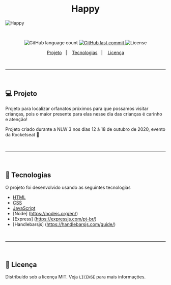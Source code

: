 <h1 align="center">
	Happy
</h1> 

![Happy](https://user-images.githubusercontent.com/66217885/95759094-a6938e00-0c7f-11eb-911e-fa12fedfc170.png)

<p>&nbsp;&nbsp;</p>

<p align="center">
  <img alt="GitHub language count" src="https://img.shields.io/github/languages/count/pcaffa/happy">	
  
  <a href="https://github.com/pcaffa/happy/commits/master">
    <img alt="GitHub last commit" src="https://img.shields.io/github/last-commit/pcaffa/happy">
  </a>
  
  <img alt="License" src="https://img.shields.io/badge/license-MIT-brightgreen"> 
<p>

<p align="center">
  <a href="#-projeto">Projeto</a>&nbsp;&nbsp;&nbsp;|&nbsp;&nbsp;&nbsp;
  <a href="#-tecnologias">Tecnologias</a>&nbsp;&nbsp;&nbsp;|&nbsp;&nbsp;&nbsp;
  <a href="#-licenca">Licença</a>
</p>

<p>&nbsp;&nbsp;</p>

---

<p>&nbsp;&nbsp;</p>

## 💻 Projeto

 Projeto para localizar orfanatos próximos para que possamos visitar crianças, pois o maior presente para elas nesse dia das crianças é carinho e atenção!

 Projeto criado durante a NLW 3 nos dias 12 à 18 de outubro de 2020, evento da Rocketseat 🚀 

<p>&nbsp;&nbsp;</p>

---

<p>&nbsp;&nbsp;</p>

## 🚀 Tecnologias

O projeto foi desenvolvido usando as seguintes tecnologias

- [HTML](https://developer.mozilla.org/pt-BR/docs/Web/HTML)
- [CSS](https://developer.mozilla.org/pt-BR/docs/Web/CSS)
- [JavaScript](https://developer.mozilla.org/pt-BR/docs/Web/JavaScript)
- [Node] (https://nodejs.org/en/)
- [Express] (https://expressjs.com/pt-br/)
- [Handlebarsjs] (https://handlebarsjs.com/guide/)

<p>&nbsp;&nbsp;</p>

---

<p>&nbsp;&nbsp;</p>

## 📂 Licença

Distribuído sob a licença MIT. Veja `LICENSE` para mais informações.
